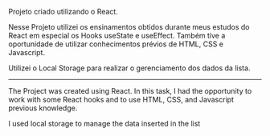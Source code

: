 
Projeto criado utilizando o React. 

Nesse Projeto utilizei os ensinamentos obtidos durante meus estudos do React em especial os Hooks useState e useEffect. Também tive a oportunidade de utilizar conhecimentos prévios de HTML, CSS e Javascript. 

Utilizei o Local Storage para realizar o gerenciamento dos dados da lista. 

-----------------------------------------------------------------------------------------------------------------------------

The Project was created using React. In this task, I had the opportunity to work with some React hooks and to use HTML, CSS, and Javascript previous knowledge.

I used local storage to manage the data inserted in the list

